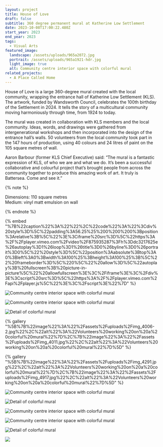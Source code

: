 ```yaml
---
layout: project
title: House of Love
draft: false
subtitle: 360 degree permanent mural at Katherine Low Settlement
date: 2023-10-08T17:00:22.480Z
start_year: 2023
end_year: 2023
tags:
  - Visual Arts
featured_image:
  landscape: /assets/uploads/965a2072.jpg
  portrait: /assets/uploads/965a1921-hdr.jpg
  light_image: true
  alt: Community centre interior space with colorful mural
related_projects:
  - A Place Called Home
---
```

House of Love is a large 360-degree mural created with the local community, wrapping the entrance hall of Katherine Low Settlement (KLS). The artwork, funded by Wandsworth Council, celebrates the 100th birthday of the Settlement in 2024. It tells the story of a multicultural community moving harmoniously through time, from 1924 to today.

The mural was created in collaboration with KLS members and the local community. Ideas, words, and drawings were gathered from intergenerational workshops and then incorporated into the design of the entrance hall’s walls. 50 volunteers from the local community took part in the 147 hours of production, using 40 colours and 24 litres of paint on the 105 square metres of wall.

Aaron Barbour (former KLS Chief Executive) said: “The mural is a fantastic expression of KLS, of who we are and what we do. It’s been a successful collaborative and colourful project that’s brought people from across the community together to produce this amazing work of art. It truly is Battersea. Come and see it.”

{% note %}


Dimensions: 110 square metres <br>
Medium: vinyl matt emulsion on wall




{% endnote %}

{% embed "%7B%22caption%22%3A%22%22%2C%22code%22%3A%22%3Cdiv%20style%3D%5C%22padding%3A56.25%25%200%200%200%3Bposition%3Arelative%3B%5C%22%3E%3Ciframe%20src%3D%5C%22https%3A%2F%2Fplayer.vimeo.com%2Fvideo%2F875935287%3Fh%3Ddc3217625e%26autoplay%3D1%26loop%3D1%26title%3D0%26byline%3D0%26portrait%3D0%5C%22%20style%3D%5C%22position%3Aabsolute%3Btop%3A0%3Bleft%3A0%3Bwidth%3A100%25%3Bheight%3A100%25%3B%5C%22%20frameborder%3D%5C%220%5C%22%20allow%3D%5C%22autoplay%3B%20fullscreen%3B%20picture-in-picture%5C%22%20allowfullscreen%3E%3C%2Fiframe%3E%3C%2Fdiv%3E%3Cscript%20src%3D%5C%22https%3A%2F%2Fplayer.vimeo.com%2Fapi%2Fplayer.js%5C%22%3E%3C%2Fscript%3E%22%7D" %}

![Community centre interior space with colorful mural](/assets/uploads/965a1906-hdr.jpg)

![Community centre interior space with colorful mural](/assets/uploads/965a1930-hdr.jpg)

![Detail of colorful mural](/assets/uploads/965a2087.jpg)

{% gallery "%5B%7B%22image%22%3A%22%2Fassets%2Fuploads%2Fimg_4006-2.jpg%22%2C%22alt%22%3A%22Volunteers%20working%20on%20a%20colorful%20mural%22%7D%2C%7B%22image%22%3A%22%2Fassets%2Fuploads%2Fimg_4011.jpg%22%2C%22alt%22%3A%22Volunteers%20working%20on%20a%20colorful%20mural%22%7D%5D" %}

{% gallery "%5B%7B%22image%22%3A%22%2Fassets%2Fuploads%2Fimg_4291.jpg%22%2C%22alt%22%3A%22Volunteers%20working%20on%20a%20colorful%20mural%22%7D%2C%7B%22image%22%3A%22%2Fassets%2Fuploads%2Fimg_4917.jpg%22%2C%22alt%22%3A%22Volunteers%20working%20on%20a%20colorful%20mural%22%7D%5D" %}

![Community centre interior space with colorful mural](/assets/uploads/965a1915-hdr.jpg)

![Detail of colorful mural](/assets/uploads/wy5_5535.jpg)

![Community centre interior space with colorful mural](/assets/uploads/965a1976-hdr.jpg)

![Community centre interior space with colorful mural](/assets/uploads/965a1952-hdr.jpg)

![Detail of colorful mural](/assets/uploads/dscf0038.jpg)

![](/assets/uploads/©yu-renjie-wy5_5977-2.jpg)